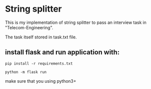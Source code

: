 # String splitter
This is my implementation of string splitter to pass an interview task in "Telecom-Engineering".

The task itself stored in task.txt file.
## install flask and run application with:
 ```pip install -r requirements.txt```

 ```python -m flask run```

make sure that you using python3+